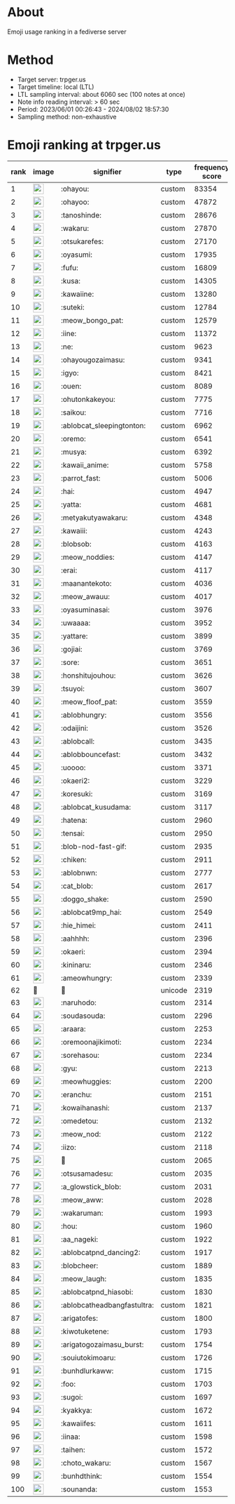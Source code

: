 # About
Emoji usage ranking in a fediverse server

# Method
- Target server: trpger.us
- Target timeline: local (LTL)
- LTL sampling interval: about 6060 sec (100 notes at once)
- Note info reading interval: > 60 sec
- Period: 2023/06/01 00:26:43 - 2024/08/02 18:57:30 
- Sampling method: non-exhaustive

# Emoji ranking at trpger.us

|rank|image|signifier|type|frequency score|
|----|----|----|----|----|
|1|<img height="24" src="https://trpger.us/emoji/ohayou.webp">|:ohayou:|custom|83354|
|2|<img height="24" src="https://trpger.us/emoji/ohayoo.webp">|:ohayoo:|custom|47872|
|3|<img height="24" src="https://trpger.us/emoji/tanoshinde.webp">|:tanoshinde:|custom|28676|
|4|<img height="24" src="https://trpger.us/emoji/wakaru.webp">|:wakaru:|custom|27870|
|5|<img height="24" src="https://trpger.us/emoji/otsukarefes.webp">|:otsukarefes:|custom|27170|
|6|<img height="24" src="https://trpger.us/emoji/oyasumi.webp">|:oyasumi:|custom|17935|
|7|<img height="24" src="https://trpger.us/emoji/fufu.webp">|:fufu:|custom|16809|
|8|<img height="24" src="https://trpger.us/emoji/kusa.webp">|:kusa:|custom|14305|
|9|<img height="24" src="https://trpger.us/emoji/kawaiine.webp">|:kawaiine:|custom|13280|
|10|<img height="24" src="https://trpger.us/emoji/suteki.webp">|:suteki:|custom|12784|
|11|<img height="24" src="https://trpger.us/emoji/meow_bongo_pat.webp">|:meow_bongo_pat:|custom|12579|
|12|<img height="24" src="https://trpger.us/emoji/iine.webp">|:iine:|custom|11372|
|13|<img height="24" src="https://trpger.us/emoji/ne.webp">|:ne:|custom|9623|
|14|<img height="24" src="https://trpger.us/emoji/ohayougozaimasu.webp">|:ohayougozaimasu:|custom|9341|
|15|<img height="24" src="https://trpger.us/emoji/igyo.webp">|:igyo:|custom|8421|
|16|<img height="24" src="https://trpger.us/emoji/ouen.webp">|:ouen:|custom|8089|
|17|<img height="24" src="https://trpger.us/emoji/ohutonkakeyou.webp">|:ohutonkakeyou:|custom|7775|
|18|<img height="24" src="https://trpger.us/emoji/saikou.webp">|:saikou:|custom|7716|
|19|<img height="24" src="https://trpger.us/emoji/ablobcat_sleepingtonton.webp">|:ablobcat_sleepingtonton:|custom|6962|
|20|<img height="24" src="https://trpger.us/emoji/oremo.webp">|:oremo:|custom|6541|
|21|<img height="24" src="https://trpger.us/emoji/musya.webp">|:musya:|custom|6392|
|22|<img height="24" src="https://trpger.us/emoji/kawaii_anime.webp">|:kawaii_anime:|custom|5758|
|23|<img height="24" src="https://trpger.us/emoji/parrot_fast.webp">|:parrot_fast:|custom|5006|
|24|<img height="24" src="https://trpger.us/emoji/hai.webp">|:hai:|custom|4947|
|25|<img height="24" src="https://trpger.us/emoji/yatta.webp">|:yatta:|custom|4681|
|26|<img height="24" src="https://trpger.us/emoji/metyakutyawakaru.webp">|:metyakutyawakaru:|custom|4348|
|27|<img height="24" src="https://trpger.us/emoji/kawaiii.webp">|:kawaiii:|custom|4243|
|28|<img height="24" src="https://trpger.us/emoji/blobsob.webp">|:blobsob:|custom|4163|
|29|<img height="24" src="https://trpger.us/emoji/meow_noddies.webp">|:meow_noddies:|custom|4147|
|30|<img height="24" src="https://trpger.us/emoji/erai.webp">|:erai:|custom|4117|
|31|<img height="24" src="https://trpger.us/emoji/maanantekoto.webp">|:maanantekoto:|custom|4036|
|32|<img height="24" src="https://trpger.us/emoji/meow_awauu.webp">|:meow_awauu:|custom|4017|
|33|<img height="24" src="https://trpger.us/emoji/oyasuminasai.webp">|:oyasuminasai:|custom|3976|
|34|<img height="24" src="https://trpger.us/emoji/uwaaaa.webp">|:uwaaaa:|custom|3952|
|35|<img height="24" src="https://trpger.us/emoji/yattare.webp">|:yattare:|custom|3899|
|36|<img height="24" src="https://trpger.us/emoji/gojiai.webp">|:gojiai:|custom|3769|
|37|<img height="24" src="https://trpger.us/emoji/sore.webp">|:sore:|custom|3651|
|38|<img height="24" src="https://trpger.us/emoji/honshitujouhou.webp">|:honshitujouhou:|custom|3626|
|39|<img height="24" src="https://trpger.us/emoji/tsuyoi.webp">|:tsuyoi:|custom|3607|
|40|<img height="24" src="https://trpger.us/emoji/meow_floof_pat.webp">|:meow_floof_pat:|custom|3559|
|41|<img height="24" src="https://trpger.us/emoji/ablobhungry.webp">|:ablobhungry:|custom|3556|
|42|<img height="24" src="https://trpger.us/emoji/odaijini.webp">|:odaijini:|custom|3526|
|43|<img height="24" src="https://trpger.us/emoji/ablobcall.webp">|:ablobcall:|custom|3435|
|44|<img height="24" src="https://trpger.us/emoji/ablobbouncefast.webp">|:ablobbouncefast:|custom|3432|
|45|<img height="24" src="https://trpger.us/emoji/uoooo.webp">|:uoooo:|custom|3371|
|46|<img height="24" src="https://trpger.us/emoji/okaeri2.webp">|:okaeri2:|custom|3229|
|47|<img height="24" src="https://trpger.us/emoji/koresuki.webp">|:koresuki:|custom|3169|
|48|<img height="24" src="https://trpger.us/emoji/ablobcat_kusudama.webp">|:ablobcat_kusudama:|custom|3117|
|49|<img height="24" src="https://trpger.us/emoji/hatena.webp">|:hatena:|custom|2960|
|50|<img height="24" src="https://trpger.us/emoji/tensai.webp">|:tensai:|custom|2950|
|51|<img height="24" src="https://trpger.us/emoji/blob-nod-fast-gif.webp">|:blob-nod-fast-gif:|custom|2935|
|52|<img height="24" src="https://trpger.us/emoji/chiken.webp">|:chiken:|custom|2911|
|53|<img height="24" src="https://trpger.us/emoji/ablobnwn.webp">|:ablobnwn:|custom|2777|
|54|<img height="24" src="https://trpger.us/emoji/cat_blob.webp">|:cat_blob:|custom|2617|
|55|<img height="24" src="https://trpger.us/emoji/doggo_shake.webp">|:doggo_shake:|custom|2590|
|56|<img height="24" src="https://trpger.us/emoji/ablobcat9mp_hai.webp">|:ablobcat9mp_hai:|custom|2549|
|57|<img height="24" src="https://trpger.us/emoji/hie_himei.webp">|:hie_himei:|custom|2411|
|58|<img height="24" src="https://trpger.us/emoji/aahhhh.webp">|:aahhhh:|custom|2396|
|59|<img height="24" src="https://trpger.us/emoji/okaeri.webp">|:okaeri:|custom|2394|
|60|<img height="24" src="https://trpger.us/emoji/kininaru.webp">|:kininaru:|custom|2346|
|61|<img height="24" src="https://trpger.us/emoji/ameowhungry.webp">|:ameowhungry:|custom|2339|
|62|🍮|🍮|unicode|2319|
|63|<img height="24" src="https://trpger.us/emoji/naruhodo.webp">|:naruhodo:|custom|2314|
|64|<img height="24" src="https://trpger.us/emoji/soudasouda.webp">|:soudasouda:|custom|2296|
|65|<img height="24" src="https://trpger.us/emoji/araara.webp">|:araara:|custom|2253|
|66|<img height="24" src="https://trpger.us/emoji/oremoonajikimoti.webp">|:oremoonajikimoti:|custom|2234|
|67|<img height="24" src="https://trpger.us/emoji/sorehasou.webp">|:sorehasou:|custom|2234|
|68|<img height="24" src="https://trpger.us/emoji/gyu.webp">|:gyu:|custom|2213|
|69|<img height="24" src="https://trpger.us/emoji/meowhuggies.webp">|:meowhuggies:|custom|2200|
|70|<img height="24" src="https://trpger.us/emoji/eranchu.webp">|:eranchu:|custom|2151|
|71|<img height="24" src="https://trpger.us/emoji/kowaihanashi.webp">|:kowaihanashi:|custom|2137|
|72|<img height="24" src="https://trpger.us/emoji/omedetou.webp">|:omedetou:|custom|2132|
|73|<img height="24" src="https://trpger.us/emoji/meow_nod.webp">|:meow_nod:|custom|2122|
|74|<img height="24" src="https://trpger.us/emoji/iizo.webp">|:iizo:|custom|2118|
|75|<img height="24" src="https://trpger.us/emoji/birthday.webp">|:birthday:|custom|2065|
|76|<img height="24" src="https://trpger.us/emoji/otsusamadesu.webp">|:otsusamadesu:|custom|2035|
|77|<img height="24" src="https://trpger.us/emoji/a_glowstick_blob.webp">|:a_glowstick_blob:|custom|2031|
|78|<img height="24" src="https://trpger.us/emoji/meow_aww.webp">|:meow_aww:|custom|2028|
|79|<img height="24" src="https://trpger.us/emoji/wakaruman.webp">|:wakaruman:|custom|1993|
|80|<img height="24" src="https://trpger.us/emoji/hou.webp">|:hou:|custom|1960|
|81|<img height="24" src="https://trpger.us/emoji/aa_nageki.webp">|:aa_nageki:|custom|1922|
|82|<img height="24" src="https://trpger.us/emoji/ablobcatpnd_dancing2.webp">|:ablobcatpnd_dancing2:|custom|1917|
|83|<img height="24" src="https://trpger.us/emoji/blobcheer.webp">|:blobcheer:|custom|1889|
|84|<img height="24" src="https://trpger.us/emoji/meow_laugh.webp">|:meow_laugh:|custom|1835|
|85|<img height="24" src="https://trpger.us/emoji/ablobcatpnd_hiasobi.webp">|:ablobcatpnd_hiasobi:|custom|1830|
|86|<img height="24" src="https://trpger.us/emoji/ablobcatheadbangfastultra.webp">|:ablobcatheadbangfastultra:|custom|1821|
|87|<img height="24" src="https://trpger.us/emoji/arigatofes.webp">|:arigatofes:|custom|1800|
|88|<img height="24" src="https://trpger.us/emoji/kiwotuketene.webp">|:kiwotuketene:|custom|1793|
|89|<img height="24" src="https://trpger.us/emoji/arigatogozaimasu_burst.webp">|:arigatogozaimasu_burst:|custom|1754|
|90|<img height="24" src="https://trpger.us/emoji/souiutokimoaru.webp">|:souiutokimoaru:|custom|1726|
|91|<img height="24" src="https://trpger.us/emoji/bunhdlurkaww.webp">|:bunhdlurkaww:|custom|1715|
|92|<img height="24" src="https://trpger.us/emoji/foo.webp">|:foo:|custom|1703|
|93|<img height="24" src="https://trpger.us/emoji/sugoi.webp">|:sugoi:|custom|1697|
|94|<img height="24" src="https://trpger.us/emoji/kyakkya.webp">|:kyakkya:|custom|1672|
|95|<img height="24" src="https://trpger.us/emoji/kawaiifes.webp">|:kawaiifes:|custom|1611|
|96|<img height="24" src="https://trpger.us/emoji/iinaa.webp">|:iinaa:|custom|1598|
|97|<img height="24" src="https://trpger.us/emoji/taihen.webp">|:taihen:|custom|1572|
|98|<img height="24" src="https://trpger.us/emoji/choto_wakaru.webp">|:choto_wakaru:|custom|1567|
|99|<img height="24" src="https://trpger.us/emoji/bunhdthink.webp">|:bunhdthink:|custom|1554|
|100|<img height="24" src="https://trpger.us/emoji/sounanda.webp">|:sounanda:|custom|1553|
